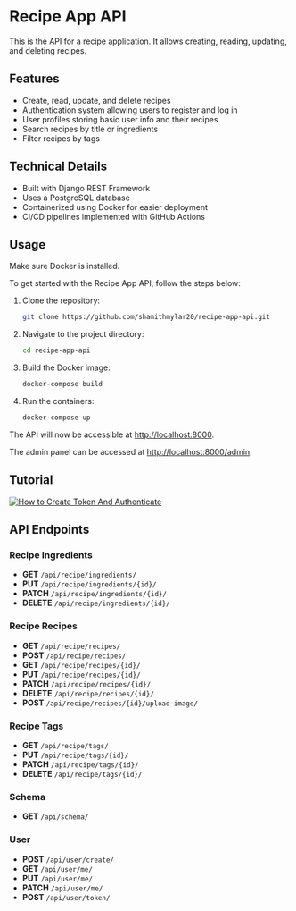 # Recipe App API

This is the API for a recipe application. It allows creating, reading, updating, and deleting recipes.

## Features

- Create, read, update, and delete recipes
- Authentication system allowing users to register and log in
- User profiles storing basic user info and their recipes
- Search recipes by title or ingredients
- Filter recipes by tags

## Technical Details

- Built with Django REST Framework
- Uses a PostgreSQL database
- Containerized using Docker for easier deployment
- CI/CD pipelines implemented with GitHub Actions

## Usage

Make sure Docker is installed.

To get started with the Recipe App API, follow the steps below:

1. Clone the repository:

    ```bash
    git clone https://github.com/shamithmylar20/recipe-app-api.git
    ```

2. Navigate to the project directory:

    ```bash
    cd recipe-app-api
    ```

3. Build the Docker image:

    ```bash
    docker-compose build
    ```

4. Run the containers:

    ```bash
    docker-compose up
    ```

The API will now be accessible at [http://localhost:8000](http://localhost:8000).

The admin panel can be accessed at [http://localhost:8000/admin](http://localhost:8000/admin).

## Tutorial

[![How to Create Token And Authenticate](https://imgur.com/a/jXUq2UZ)](https://youtu.be/hAN9F2IqGp4)


## API Endpoints

### Recipe Ingredients

- **GET** `/api/recipe/ingredients/`
- **PUT** `/api/recipe/ingredients/{id}/`
- **PATCH** `/api/recipe/ingredients/{id}/`
- **DELETE** `/api/recipe/ingredients/{id}/`

### Recipe Recipes

- **GET** `/api/recipe/recipes/`
- **POST** `/api/recipe/recipes/`
- **GET** `/api/recipe/recipes/{id}/`
- **PUT** `/api/recipe/recipes/{id}/`
- **PATCH** `/api/recipe/recipes/{id}/`
- **DELETE** `/api/recipe/recipes/{id}/`
- **POST** `/api/recipe/recipes/{id}/upload-image/`

### Recipe Tags

- **GET** `/api/recipe/tags/`
- **PUT** `/api/recipe/tags/{id}/`
- **PATCH** `/api/recipe/tags/{id}/`
- **DELETE** `/api/recipe/tags/{id}/`

### Schema

- **GET** `/api/schema/`

### User

- **POST** `/api/user/create/`
- **GET** `/api/user/me/`
- **PUT** `/api/user/me/`
- **PATCH** `/api/user/me/`
- **POST** `/api/user/token/`
